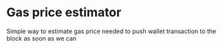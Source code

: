 # Gas price estimator

Simple way to estimate gas price needed to push wallet transaction to the block as soon as we can
